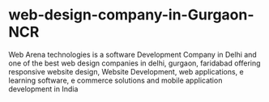 # web-design-company-in-Gurgaon-NCR
Web Arena technologies is a software Development Company in Delhi and one of the best web design companies in delhi, gurgaon, faridabad offering responsive website design, Website Development, web applications, e learning software, e commerce solutions and mobile application development in India
